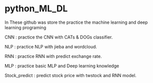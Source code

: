 # python_ML_DL
In These github was store the practice the machine learning and deep learning programing

CNN : practice the CNN with CATs & DOGs classifier. 

NLP : practice NLP with jieba and wordcloud.

RNN : practice RNN with predict exchange rate.

MLP : practice basic MLP and Deep learning knowledge

Stock_predict : predict stock price with twstock and RNN model.
